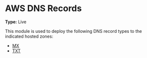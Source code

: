 # AWS DNS Records

**Type:** Live

This module is used to deploy the following DNS record types
to the indicated hosted zones:

- [MX](https://www.cloudflare.com/learning/dns/dns-records/dns-mx-record/)
- [TXT](https://www.cloudflare.com/learning/dns/dns-records/dns-txt-record/)